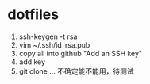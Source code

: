 # dotfiles
1. ssh-keygen -t rsa
2. vim ~/.ssh/id_rsa.pub
3. copy all into github "Add an SSH key"
4. add key
5. git clone ...
不确定能不能用，待测试
